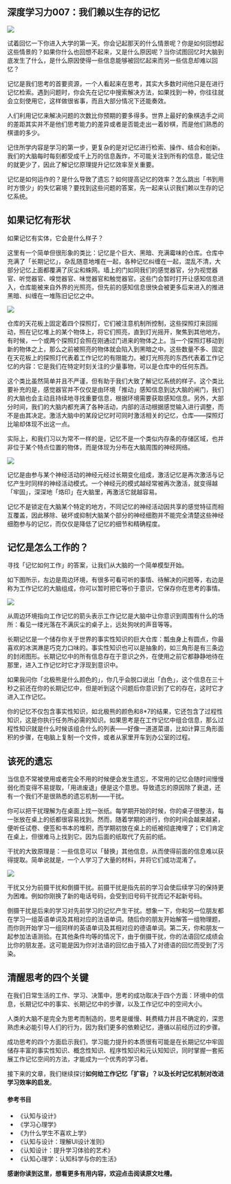 ## 深度学习力007：我们赖以生存的记忆

![](https://mmbiz.qlogo.cn/mmbiz_png/9AJ6HLJERAvj15QeX8T7YbGsicDEgXxAj58kjTvZyCBKe5viam9VoQ1FQZg0m5KDKgicofCbia9USlv1ym1LFFb5jQ/0?wx_fmt=png)

试着回忆一下你进入大学的第一天。你会记起那天的什么情景呢？你是如何回想起这些情景的？如果你什么也回想不起来，又是什么原因呢？当你试图回忆时大脑到底发生了什么，是什么原因使得一些信息能够被回忆起来而另一些信息却难以回忆？

记忆是我们思考的首要资源，一个人看起来在思考，其实大多数时间他只是在进行记忆检索。遇到问题时，你会先在记忆中搜索解决方法，如果找到一种，你往往就会立刻使用它，这样做很省事，而且大部分情况下还能奏效。

人们利用记忆来解决问题的次数比你预期的要多得多。世界上最好的象棋选手之间的差距其实并不是他们思考能力的差异或者是否能走出一着妙棋，而是他们熟悉的棋谱的多少。

记住所学内容是学习的第一步，更复杂的是对记忆进行检索、操作、结合和创新。我们的大脑每时每刻都受成千上万的信息轰炸，不可能关注到所有的信息，能记住的就更少了，因此了解记忆原理提升记忆效率至关重要。

记忆是如何运作的？是什么导致了遗忘？如何提高记忆的效率？怎么跳出「书到用时方恨少」的失忆窘境？要找到这些问题的答案，先一起来认识我们赖以生存的记忆系统。

## 如果记忆有形状

如果记忆有实体，它会是什么样子？

这里有一个简单但很形象的类比：记忆是个巨大、黑暗、充满霉味的仓库。仓库中充满了「长期记忆」，杂乱随意地堆在一起，各种记忆纠缠在一起，混乱不清，大部分记忆上面都覆满了灰尘和蛛网。墙上的门如同我们的感觉器官，分为视觉器官、听觉器官、嗅觉器官、味觉器官和触觉器官。这些门会暂时打开让感知信息进入，仓库能被来自外界的光照亮，但先前的感知信息很快会被更多后来进入的推进黑暗、纠缠在一堆陈旧记忆之中。

![](http://odiukkcti.bkt.clouddn.com/FullSizeRender%203.jpg)

仓库的天花板上固定着四个探照灯，它们被注意机制所控制，这些探照灯来回摇动，照在记忆堆上的某个物体上，将它们照亮，直到灯光摇开，聚焦到其他地方。有时候，一个或两个探照灯会照在刚通过门进来的物体之上。当一个探照灯移动到新的物体之上，那么之前被照亮的物体就会陷入到黑暗之中。这些数量不多、固定在天花板上的探照灯代表着工作记忆的有限能力。被灯光照亮的东西代表着工作记忆的内容：它是我们在特定时刻关注的少量事物，可以是仓库中的任何东西。

这个类比虽然简单并且不严谨，但有助于我们大致了解记忆系统的样子。这个类比要补充的是，感觉器官并不仅仅是由环境「推动」感知信息到达大脑的闸门，我们的大脑也会主动且持续地寻找重要信息，根据环境需要获取感知信息。另外，大部分时间，我们的大脑内都充满了各种活动，内部的活动根据感觉输入进行调整，而不是由其决定。激活大脑中的某段记忆时可同时激活相关的记忆，仓库——探照灯比喻却体现不出这一点。

实际上，和我们习以为常不一样的是，记忆不是一个类似内存条的存储区域，也并非位于某个特点位置的物体，而是体现为分布在大脑周围的神经网络。

![](http://odiukkcti.bkt.clouddn.com/FullSizeRender%203.jpg)

记忆是由参与某个神经活动的神经元经过长期变化组成，激活记忆是再次激活与记忆产生时同样的神经活动模式。一个神经元的模式越经常被再次激活，就变得越「牢固」，深深地「烙印」在大脑里，再激活它就越容易。

记忆不是锁定在大脑某个特定的地方，不同记忆的神经活动因共享的感觉特征而相互覆盖，因此移除、破坏或抑制大脑某个部分的神经细胞并不能完全清楚这些神经细胞参与的记忆，而仅仅是降低了记忆的细节和精确程度。

## 记忆是怎么工作的？

寻找「记忆如何工作」的答案，让我们从大脑的一个简单模型开始。

如下图所示，左边是周边环境，有很多可看可听的事情、待解决的问题等，右边是称为工作记忆的大脑组成，你可以暂时把它等价于意识，它保存你在思考的事情。

![](http://odiukkcti.bkt.clouddn.com/FullSizeRender%204.jpg)

从周边环境指向工作记忆的箭头表示工作记忆是大脑中让你意识到周围有什么的场所：看见一缕光落在不满灰尘的桌子上，远处狗吠的声音等等。

长期记忆是一个储存你关于世界的事实性知识的巨大仓库：瓢虫身上有圆点，你最喜欢的冰淇淋是巧克力口味的。事实性知识也可以是抽象的，如三角形是有三条边的封闭图形。长期记忆中的所有信息存在于意识之外，在使用之前它都静静地待在那里，进入工作记忆时它才浮现到意识中。

如果我问你「北极熊是什么颜色的」，你几乎会脱口说出「白色」，这个信息在三十秒之前还在你的长期记忆中，但是听到这个问题后你意识到了它的存在，这时它才进入工作记忆。

你的记忆不仅包含事实性知识，如北极熊的颜色和8*7的结果，它还包含了过程性知识，这是你执行任务所必需的知识。如果思考是在工作记忆中组合信息，那么过程性知识就是什么时候该组合什么的列表——好像一道道菜谱，比如计算三角形面积的步骤，在电脑上复制一个文件，或者从家里开车到办公室的过程。

## 该死的遗忘

当信息不常被使用或者完全不用的时候便会发生遗忘，不常用的记忆会随时间慢慢弱化而变得不易提取，「用进废退」便是这个意思。导致遗忘的原因除了衰退，还有一个我们不是很熟悉的遗忘机制——干扰。

你可以把干扰理解为在桌面上找一张纸。每学期开始的时候，你的桌子很整洁，每一张放在桌上的纸都很容易找到。然而，随着学期的进行，你的时间会越来越紧，便听任试卷、便签和书本的堆积，而学期初放在桌上的纸被彻底掩埋了；它们肯定在桌上，但很难马上找到它。因为后面的纸取代了先前的纸。

干扰的大致原理是：一些信息可以「替换」其他信息，从而使得前面的信息难以获得提取。简单说就是，一个人学习了大量的材料，并将它们成功混淆了。

![](http://odiukkcti.bkt.clouddn.com/Memory_Interference.JPG)

干扰又分为前摄干扰和倒摄干扰。前摄干扰是指先前的学习会使后续学习的保持更为困难。例如你刚换了新的电话号码，会受到旧号码干扰而记不起新号码。

倒摄干扰是后来的学习对先前学习的记忆产生干扰。想象一下，你和另一位朋友都在学习一组英语单词及其相对应的法语单词。随后你的朋友开始解答一组物理题，而你则开始学习一组同样的英语单词及其相对应的德语单词。第二天，你和朋友一起参加法语测验。在其他条件均等的情况下，由于倒摄干扰，你的法语回忆成绩会比你的朋友差。这可能是因为你对法语的回忆由于插入了对德语的回忆而受到了污染。

## 清醒思考的四个关键

在我们日常生活的工作、学习、决策中，思考的成功取决于四个方面：环境中的信息，长期记忆中的事实、长期记忆中的步骤，以及工作记忆中的空间大小。

人类的大脑不是完全为思考而制造的，思考是缓慢、耗费精力并且不确定的，深思熟虑未必能引导人们的行为，因为我们更多的依赖记忆，遵循以前经历过的步骤。

成功思考的四个方面启示我们，学习能力提升的本质很有可能是在长期记忆中牢固储存丰富的事实性知识、概念性知识、程序性知识和元认知知识，同时掌握一套拓展工作记忆空间的方法，才能成为一个优秀的学习者。

接下来的文章，我们继续探讨**如何给工作记忆「扩容」？**以及**长时记忆机制对改进学习效率的启发**。

#### 参考书目

- 《认知与设计》
- 《学习心理学》
- 《为什么学生不喜欢上学》
- 《认知与设计：理解UI设计准则》
- 《认知设计：提升学习体验的艺术》
- 《认知心理学：认知科学与你的生活》

**感谢你读到这里，想看更多有用内容，欢迎点击阅读原文吐槽。**

